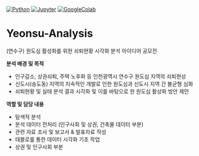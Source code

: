   [![Python](https://img.shields.io/badge/Python-3776AB?style=flat-square&logo=Python&logoColor=white)](https://github.com/dragong-sm/Yeonsu-Analysis)
  [![Jupyter](https://img.shields.io/badge/Jupyter-F37626?style=flat-square&logo=Jupyter&logoColor=white)](https://github.com/dragong-sm/Yeonsu-Analysis)
  [![GoogleColab](https://img.shields.io/badge/GoogleColab-F9AB00?style=flat-square&logo=GoogleColab&logoColor=white)](https://github.com/dragong-sm/Yeonsu-Analysis)
  
# Yeonsu-Analysis
(연수구) 원도심 활성화를 위한 쇠퇴현황 시각화 분석 아이디어 공모전 

**분석 배경 및 목적**

- 인구감소, 상권쇠퇴, 주택 노후화 등 인천광역시 연수구 원도심 지역의 쇠퇴현상
- 신도시(송도동) 지역의 지속적인 개발로 인한 원도심과 신도시 지역 간 불균형 심화
- 쇠퇴현황 및 실태 분석 결과 시각화 및 이를 바탕으로 한 원도심 활상화 방안 제언

**역할 및 담당 내용**

- 탐색적 분석
- 분석 데이터 전처리 (인구사회 및 상권, 건축물 데이터 부분)
- 관련 자료 조사 및 보고서 & 발표자료 작성
- 태블로를 통한 데이터 시각화 기초 작업
- 상권 및 인구사회 부분
